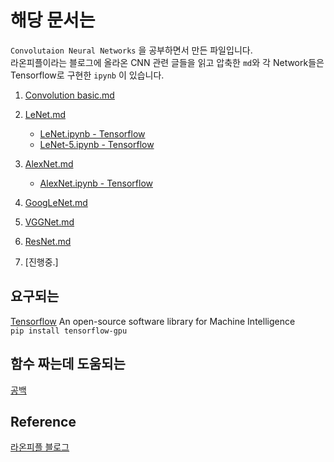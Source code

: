 # 해당 문서는

`Convolutaion Neural Networks` 을 공부하면서 만든 파일입니다.  
라온피플이라는 블로그에 올라온 CNN 관련 글들을 읽고 압축한 `md`와 각 Network들은 Tensorflow로 구현한 `ipynb` 이 있습니다.

1. [Convolution basic.md](https://github.com/Park-Ju-hyeong/ConvNet/blob/master/CNN_basic.md)  
2. [LeNet.md](https://github.com/Park-Ju-hyeong/ConvNet/blob/master/LeNet.md)  
    * [LeNet.ipynb - Tensorflow](https://github.com/Park-Ju-hyeong/ConvNet/blob/master/LeNet.ipynb)  
     * [LeNet-5.ipynb - Tensorflow](https://github.com/Park-Ju-hyeong/ConvNet/blob/master/LeNet-5.ipynb)  
3. [AlexNet.md](https://github.com/Park-Ju-hyeong/ConvNet/blob/master/AlexNet.md)  
    * [AlexNet.ipynb - Tensorflow](https://github.com/Park-Ju-hyeong/ConvNet/blob/master/AlexNet.ipynb)  
4. [GoogLeNet.md](https://github.com/Park-Ju-hyeong/ConvNet/blob/master/GoogLeNet.md)  

5. [VGGNet.md](https://github.com/Park-Ju-hyeong/ConvNet/blob/master/VGG.md)  

6. [ResNet.md](https://github.com/Park-Ju-hyeong/ConvNet/blob/master/ResNet.md)

7. [진행중.]
    

## 요구되는

[Tensorflow](https://www.tensorflow.org/) An open-source software library for Machine Intelligence  
```pip install tensorflow-gpu```   

## 함수 짜는데 도움되는  

[공백]()

## Reference

[라온피플 블로그](http://laonple.blog.me/220643128255)
